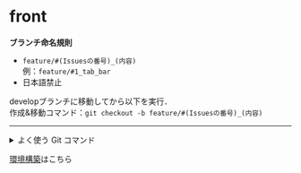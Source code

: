 # front

**ブランチ命名規則**  
- ```feature/#(Issuesの番号)_(内容)```  
例：```feature/#1_tab_bar```
- 日本語禁止

developブランチに移動してから以下を実行．  
作成&移動コマンド：```git checkout -b feature/#(Issuesの番号)_(内容)```

<hr>

<details><summary> よく使う Git コマンド </summary>

| Command                                                                    |                        動作                        |
| :------------------------------------------------------------------------- | :------------------------------------------------: |
| <span style="color: #ffa3d1; ">git clone **URL** </span>                   |         既存のプロジェクトをローカルに保存         |
| <span style="color: #d1a3ff; ">git init </span>                            |    現在のディレクトリをローカルリポジトリにする    |
| <span style="color: #d1a3ff; ">git add . </span>                           |  ルートディレクトリの中身を全てインデックスに登録  |
| <span style="color: #d1a3ff; ">git commit -m '**コミット名**' </span>      |   インデックスに登録された内容をリポジトリに記録   |
| <span style="color: #d1a3ff; ">git push origin **ブランチ名** </span>      | リモートリポジトリにローカルリポジトリの変更を保存 |
| <span style="color: #a3d1ff; ">git fetch </span>                           |         ブランチの更新を取得し，差分を比較         |
| <span style="color: #a3d1ff; ">git pull (git fetch + git merge) </span>    |        更新をローカルに取り入れて反映させる        |
| <span style="color: #a3ffff; ">git merge **ブランチ名** </span>            |         現在のブランチを他のブランチに統合         |
| <span style="color: #a3ffd1; ">git checkout -b **ブランチ名** </span>      |            ブランチを作成してそこへ移動            |
| <span style="color: #a3ffd1; ">git checkout(switch) **ブランチ名** </span> |                   ブランチへ移動                   |
| <span style="color: #a3ffd1; ">git checkout(switch) - </span>              |                 前のブランチへ移動                 |
| <span style="color: #ffffa3; ">git status </span>                          |         現在どのような状態か色々確認できる         |
| <span style="color: #ffffa3; ">git log </span>                             |         コミットの履歴を表示する(q で終了)         |
| <span style="color: #ffffa3; ">git diff </span>                            |                 コードの差分を表示                 |
| <span style="color: #ffffa3; ">git show </span>                            | 様々な種類のオブジェクト（タグ/コミット等）を表示  |
| <span style="color: #ffd1a3; ">git remote -v </span>                       |           現在のリモートリポジトリの確認           |
| <span style="color: #ffd1a3; ">git branch </span>                          |                現在のブランチの確認                |
| <span style="color: #ffd1a3; ">git branch -r </span>                       |            現在のリモートブランチの確認            |

</details>

[環境構築](https://fresh-rhodium-639.notion.site/efe628f3b49449e082670e253c0a165f)はこちら
